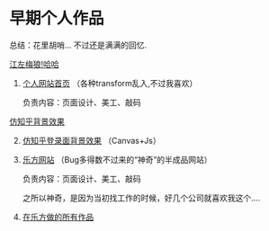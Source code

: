 # 早期个人作品

总结：花里胡哨...  不过还是满满的回忆. 

[江左梅狼!哈哈](https://github.com/an55555/MyWeb/blob/master/Done/Person/images/deer.gif?raw=true)

1. [个人网站首页](https://an55555.github.io/MyWeb/Done/Person/memory/home.html) （各种transform乱入,不过我喜欢）

    负责内容：页面设计、美工、敲码
    
[仿知乎背景效果](https://github.com/an55555/MyWeb/blob/master/Done/Person/images/start.gif?raw=true)
    
2. [仿知乎登录面背景效果](https://an55555.github.io/MyWeb/Done/Person//other/start_relation.html) （Canvas+Js）

3. [乐方网站](https://an55555.github.io/MyWeb/Done/Person/lefang/indexx.html) （Bug多得数不过来的“神奇”的半成品网站）

     负责内容：页面设计、美工、敲码

     之所以神奇，是因为当初找工作的时候，好几个公司就喜欢我这个....
     
4. [在乐方做的所有作品](https://github.com/an55555/MyWeb/tree/master/Done/Person/memory/%E6%88%91%E5%81%9A%E7%9A%84%E4%BD%9C%E5%93%81)

